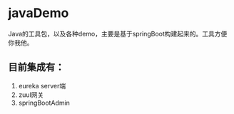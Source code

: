 # javaDemo
Java的工具包，以及各种demo，主要是基于springBoot构建起来的。工具方便你我他。

## 目前集成有：
1. eureka server端
2. zuul网关
3. springBootAdmin

